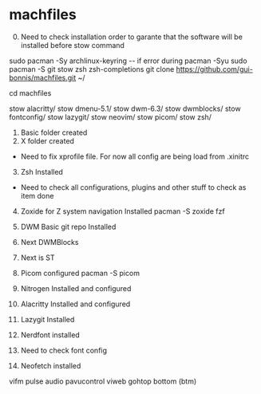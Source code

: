 # machfiles
0) Need to check installation order to garante that the software will be installed before stow command

sudo pacman -Sy archlinux-keyring -- if error during pacman -Syu
sudo pacman -S git stow zsh zsh-completions
git clone https://github.com/gui-bonnis/machfiles.git ~/

cd machfiles

stow alacritty/
stow dmenu-5.1/
stow dwm-6.3/
stow dwmblocks/
stow fontconfig/
stow lazygit/
stow neovim/
stow picom/
stow zsh/

1) Basic folder created
2) X folder created
  - Need to fix xprofile file. For now all config are being load from .xinitrc

3) Zsh Installed
  - Need to check all configurations, plugins and other stuff to check as item done

4) Zoxide for Z system navigation Installed
pacman -S zoxide fzf

5) DWM Basic git repo Installed
6) Next DWMBlocks 
7) Next is ST
8) Picom configured
pacman -S picom

9) Nitrogen Installed and configured
10) Alacritty Installed and configured
11) Lazygit Installed
12) Nerdfont installed
13) Need to check font config
14) Neofetch installed

vifm
pulse audio
pavucontrol
viweb
gohtop
bottom (btm)

